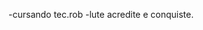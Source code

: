 -cursando tec.rob
-lute acredite e conquiste.
<!---
rhannasaltos/rhannasaltos is a ✨ special ✨ repository because its `README.md` (this file) appears on your GitHub profile.
You can click the Preview link to take a look at your changes.
--->
